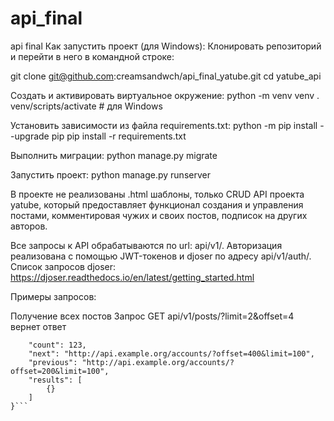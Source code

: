 # api_final
api final
Как запустить проект (для Windows):
Клонировать репозиторий и перейти в него в командной строке:

git clone git@github.com:creamsandwch/api_final_yatube.git
cd yatube_api

Cоздать и активировать виртуальное окружение:
python -m venv venv
. venv/scripts/activate # для Windows

Установить зависимости из файла requirements.txt:
python -m pip install --upgrade pip
pip install -r requirements.txt

Выполнить миграции:
python manage.py migrate

Запустить проект:
python manage.py runserver

В проекте не реализованы .html шаблоны, только CRUD API проекта yatube,
который предоставляет функционал создания и управления постами,
комментировая чужих и своих постов, подписок на других авторов.

Все запросы к API обрабатываются по url: api/v1/. Авторизация реализована 
с помощью JWT-токенов и djoser по адресу api/v1/auth/. 
Список запросов djoser: https://djoser.readthedocs.io/en/latest/getting_started.html

Примеры запросов:

Получение всех постов
Запрос GET api/v1/posts/?limit=2&offset=4
вернет ответ 
```{
    "count": 123,
    "next": "http://api.example.org/accounts/?offset=400&limit=100",
    "previous": "http://api.example.org/accounts/?offset=200&limit=100",
    "results": [
        {}
    ]
}```
